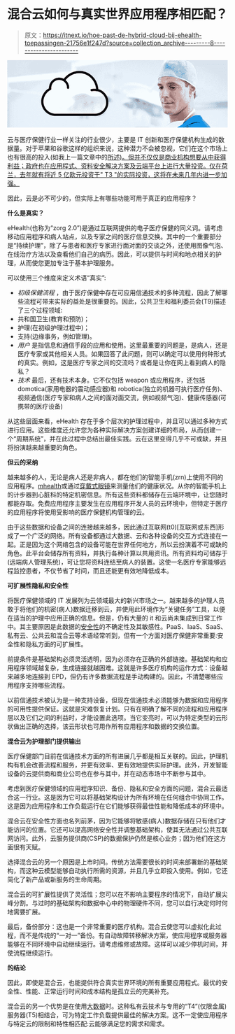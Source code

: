 # 混合云如何与真实世界应用程序相匹配？

> 原文：<https://itnext.io/hoe-past-de-hybrid-cloud-bij-ehealth-toepassingen-21756e1f247d?source=collection_archive---------8----------------------->

![](img/841a4a2cad217503ec242af4b0f189cd.png)

云与医疗保健行业一样关注的行业很少，主要是 IT 创新和医疗保健机构生成的数据量。对于苹果和谷歌这样的组织来说，这种潜力不会被忽视，它们在这个市场上也有很高的投入(如我上一篇文章中的[所述)。但并不仅仅是商业机构想要从中获得利益；政府也在应用程式、资料安全解决方案及云端平台上进行大量投资。仅在荷兰，去年就有将近 5 亿欧元](https://www.linkit.nlhttps://www.linkit.nl/knowledge-base/172/Gebruik_van_Big_Data_in_de_zorgsector)[投资于" T3 "的实际投资，这将在未来几年内进一步加强。](http://www.nu.nl/gezondheid/4138807/half-miljard-euro-innovaties-in-zorg.html)

因此，云是必不可少的，但实际上有哪些功能可用于真正的应用程序？

**什么是真实？**

eHealth(也称为“zorg 2.0”)是通过互联网提供的电子医疗保健的同义词。请考虑移动应用程序和病人站点，以及专家之间的医疗信息交换。其中的一个重要部分是“持续护理”，除了与患者和医疗专家进行面对面的交谈之外，还使用图像气泡、在线治疗方法以及查看他们自己的病历。因此，可以提供与时间和地点相关的护理，从而使您更加专注于基本护理服务。

可以使用三个维度来定义术语“真实”:

*   *初级保健流程* ，由于医疗保健中存在可应用信通技术的多种流程，因此了解哪些流程可带来实际的益处是很重要的。因此，公共卫生和福利委员会(T9)描述了三个过程领域:
*   共和国卫生(教育和预防)；
*   护理(在初级护理过程中)；
*   支持(边缘事务，例如管理)。
*   *用户* 是指信息和通信手段的应用和使用。这里最重要的问题是，是病人，还是医疗专家或其他相关人员。如果回答了此问题，则可以确定可以使用何种形式的真实。例如，这是医疗专家之间的交流吗？或者是让你在网上看到病人的隐私？
*   *技术* 最后，还有技术本身。它不仅包括 weapon 或应用程序，还包括 domotica(家用电器的震动感应器)和 robotica(独立的机器可执行医疗任务)、视频通信(医疗专家和病人之间的面对面交流，例如视频气泡)、健康传感器(可携带的医疗设备)

从这些层面来看，eHealth 存在于多个层次的护理过程中，并且可以通过多种方式进行应用。这些维度还允许您为各种实际解决方案创建详细的布局，从而创建一个“周期系统”，并在此过程中总结出最佳实践。云在这里变得几乎不可或缺，并且将扮演越来越重要的角色。

**但云的采纳**

越来越多的人，无论是病人还是非病人，都在他们的智能手机(zrn)上使用不同的应用程序。[mhealth](https://en.wikipedia.org/wiki/MHealth)或通过[穿戴式眼镜](https://www.linkit.nlhttps://www.linkit.nl/knowledge-base/129/Growth_reaches_38_in_wearables_market)来测量他们的健康状况。从你的智能手机上的计步器到心脏科的特定机密信息。所有这些资料都储存在云端环境中，让您随时都能存取。免费应用程序主要发生在应用程序开发人员的云环境中，但特定于医疗的应用程序将使用受影响的医疗保健机构管理的云。

由于这些数据和设备之间的连接越来越多，因此通过互联网(t0)[互联网或东西]形成了一个广泛的网络。所有设备都通过大数据、云和各种设备的交互方式连接在一起。正是因为这个网络包含的设备可能在世界任何地方，所以云扮演着不可或缺的角色。此平台会储存所有资料，并执行各种计算以共用资讯。所有资料均可储存于(远端病人管理系统)，可让您将资料连结至病人的装置。这使一名医疗专家能够远程监控患者，不仅节省了时间，而且还能更有效地降低成本。

**可扩展性隐私和安全性**

将医疗保健领域的 IT 发展列为云领域最大的新兴市场之一。越来越多的护理人员敢于将他们的机密(病人)数据迁移到云，并使用此环境作为“关键任务”工具，以便在适当的护理中应用正确的信息。但是，仍有大量的 it 和云尚未集成到日常工作中。其主要原因是此数据的[安全性](https://www.linkit.nlhttps://www.linkit.nl/knowledge-base/47/Het_belang_van_informatiebeveiliging_in_de_zorg)的不确定性及其敏感性。PaaS、IaaS、SaaS、私有云、公共云和混合云等术语经常听到，但有一个方面对医疗保健非常重要:安全性和隐私方面的可扩展性。

前提条件是基础架构必须灵活透明，因为必须存在正确的外部链接。基础架构和应用程序领域越复杂，生成链接就越困难。这就是许多医疗机构的运作方式：设备越来越多地连接到 EPD，但仍有许多数据流程是手动构建的。因此，不清楚哪些应用程序支持哪些流程。

以前信通技术被认为是一种支持设备，但现在信通技术必须能够为数据和应用程序的可用性提供保证。这就是灾难恢复计划。只有在明确了解不同的流程和应用程序层以及它们之间的利益时，才能设置此选项。当它变亮时，可以为特定类型的云形状做出正确的选择，该云形状也可用作所有应用程序和数据的交换位置。

**混合云为护理部门提供输出**

医疗保健部门目前在信通技术方面的所有进展几乎都是相互关联的。因此，护理机构有机会改善流程和服务，并更有效率、更有效地提供实际护理。此外，开发智能设备的云提供商和商业公司也在参与其中，并在动态市场中不断参与其中。

考虑到医疗保健领域的应用程序知识、备份、隐私和安全方面的问题，混合云最适合这一行业。这是因为它可以将基础架构设计为所有环境在任何组合中协同工作。这是因为应用程序和工作负载运行在它们能够获得最佳性能和降低成本的环境中。

混合云在安全性方面也名列前茅，因为它能够将敏感(病人)数据存储在只有他们才能访问的位置。它还可以提高网络安全性并调整基础架构，使其无法通过公共互联网访问。此外，云服务提供商(CSP)的数据保护仍然是核心业务；因为他们在这方面很有天赋。

选择混合云的另一个原因是上市时间。传统方法需要很长的时间来部署新的基础架构，而这种云模型能够自动执行所需的资源，并且几乎立即投入使用。例如，它还简化了新产品或新服务的生命周期。

混合云的可扩展性提供了灵活性；您可以在不影响主要程序的情况下，自动扩展尖峰分割。与过时的基础架构和数据中心中的物理硬件不同，您可以自行决定何时何地需要扩展。

最后，备份部分：这也是一个非常重要的医疗机构。混合云使您可以虚拟化此过程，而不是传统的“一对一”备份。有自动故障转移解决方案，使应用程序或服务器能够在不同环境中自动继续运行。请考虑维修或故障。这样可以减少停机时间，并使流程继续运行。

**的结论**

因此，即使是混合云，也能提供符合真实世界环境的所有重要应用程式。最优的安全性、性能、正常运行时间和成本结构是孤立云的完美补充。

混合云的另一个优势是在使用[大数据](https://www.linkit.nlhttps://www.linkit.nl/knowledge-base/172/Gebruik_van_Big_Data_in_de_zorgsector)时。这种私有云技术与专用的“T4”(仅限金属)服务器(T5)相结合，可为特定工作负载提供最佳的解决方案。这不一定使应用程序与特定云的限制和特性相匹配:云能够满足您的需求和需求。